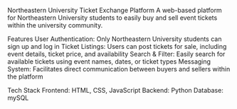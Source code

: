 Northeastern University Ticket Exchange Platform
A web-based platform for Northeastern University students to easily buy and sell event tickets within the university community.

Features
User Authentication: Only Northeastern University students can sign up and log in
Ticket Listings: Users can post tickets for sale, including event details, ticket price, and availability
Search & Filter: Easily search for available tickets using event names, dates, or ticket types
Messaging System: Facilitates direct communication between buyers and sellers within the platform 

Tech Stack
Frontend: HTML, CSS, JavaScript
Backend: Python
Database: mySQL
